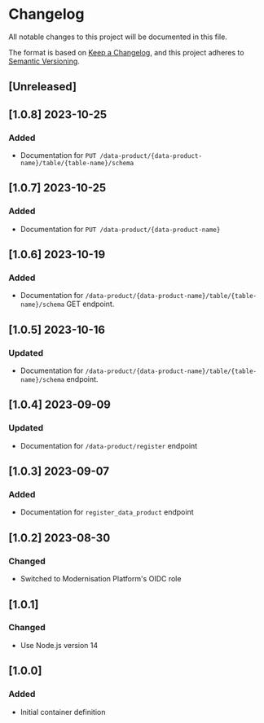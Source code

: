 <!-- markdownlint-disable MD003 -->

# Changelog

All notable changes to this project will be documented in this file.

The format is based on [Keep a Changelog](https://keepachangelog.com/en/1.0.0/),
and this project adheres to [Semantic Versioning](https://semver.org/spec/v2.0.0.html).

## [Unreleased]

## [1.0.8] 2023-10-25

### Added

- Documentation for `PUT /data-product/{data-product-name}/table/{table-name}/schema`

## [1.0.7] 2023-10-25

### Added

- Documentation for `PUT /data-product/{data-product-name}`

## [1.0.6] 2023-10-19

### Added

- Documentation for `/data-product/{data-product-name}/table/{table-name}/schema`
  GET endpoint.

## [1.0.5] 2023-10-16

### Updated

- Documentation for `/data-product/{data-product-name}/table/{table-name}/schema`
  endpoint.

## [1.0.4] 2023-09-09

### Updated

- Documentation for `/data-product/register` endpoint

## [1.0.3] 2023-09-07

### Added

- Documentation for `register_data_product` endpoint

## [1.0.2] 2023-08-30

### Changed

- Switched to Modernisation Platform's OIDC role

## [1.0.1]

### Changed

- Use Node.js version 14

## [1.0.0]

### Added

- Initial container definition
